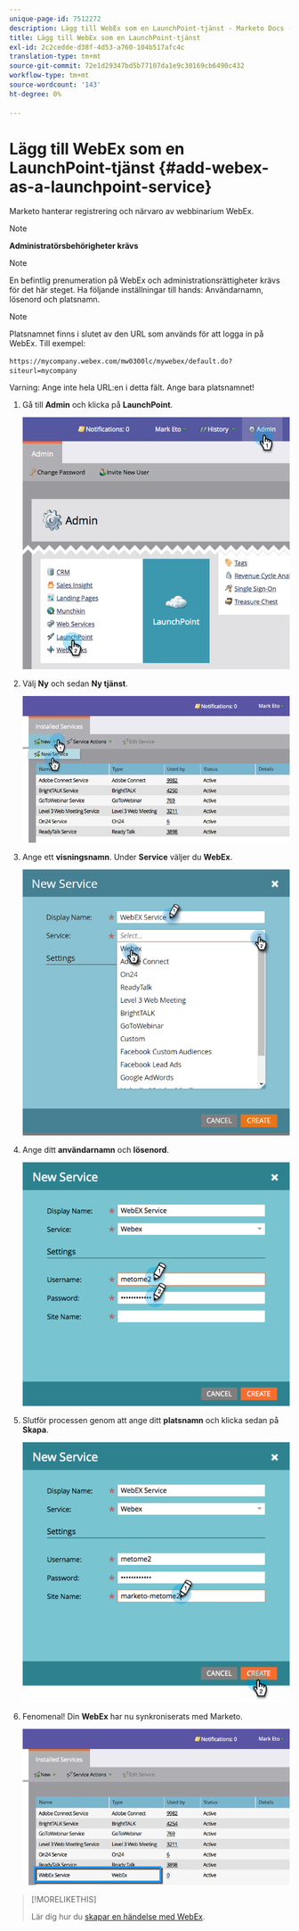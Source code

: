 ```yaml
---
unique-page-id: 7512272
description: Lägg till WebEx som en LaunchPoint-tjänst - Marketo Docs - Produktdokumentation
title: Lägg till WebEx som en LaunchPoint-tjänst
exl-id: 2c2cedde-d38f-4d53-a760-104b517afc4c
translation-type: tm+mt
source-git-commit: 72e1d29347bd5b77107da1e9c30169cb6490c432
workflow-type: tm+mt
source-wordcount: '143'
ht-degree: 0%

---
```


# Lägg till WebEx som en LaunchPoint-tjänst {#add-webex-as-a-launchpoint-service}

Marketo hanterar registrering och närvaro av webbinarium WebEx.

>[!NOTE]
>
>**Administratörsbehörigheter krävs**

>[!NOTE]
>
>En befintlig prenumeration på WebEx och administrationsrättigheter krävs för det här steget. Ha följande inställningar till hands: Användarnamn, lösenord och platsnamn.

>[!NOTE]
>
>Platsnamnet finns i slutet av den URL som används för att logga in på WebEx. Till exempel:
>
>`https://mycompany.webex.com/mw0300lc/mywebex/default.do?siteurl=mycompany`
>
>Varning: Ange inte hela URL:en i detta fält. Ange bara platsnamnet!

1. Gå till **Admin** och klicka på **LaunchPoint**.

   ![](assets/image2015-4-23-11-3a20-3a43.png)

1. Välj **Ny** och sedan **Ny tjänst**.

   ![](assets/webex-new-service.png)

1. Ange ett **visningsnamn**. Under **Service** väljer du **WebEx**.

   ![](assets/new-service-webex.png)

1. Ange ditt **användarnamn** och **lösenord**.

   ![](assets/image2015-4-24-18-3a56-3a56.png)

1. Slutför processen genom att ange ditt **platsnamn** och klicka sedan på **Skapa**.

   ![](assets/image2015-4-24-18-3a58-3a43.png)

1. Fenomenal! Din **WebEx** har nu synkroniserats med Marketo.

   ![](assets/webex.png)

>[!MORELIKETHIS]
>
>Lär dig hur du [skapar en händelse med WebEx](/help/marketo/product-docs/demand-generation/events/create-an-event/create-an-event-with-webex.md).
